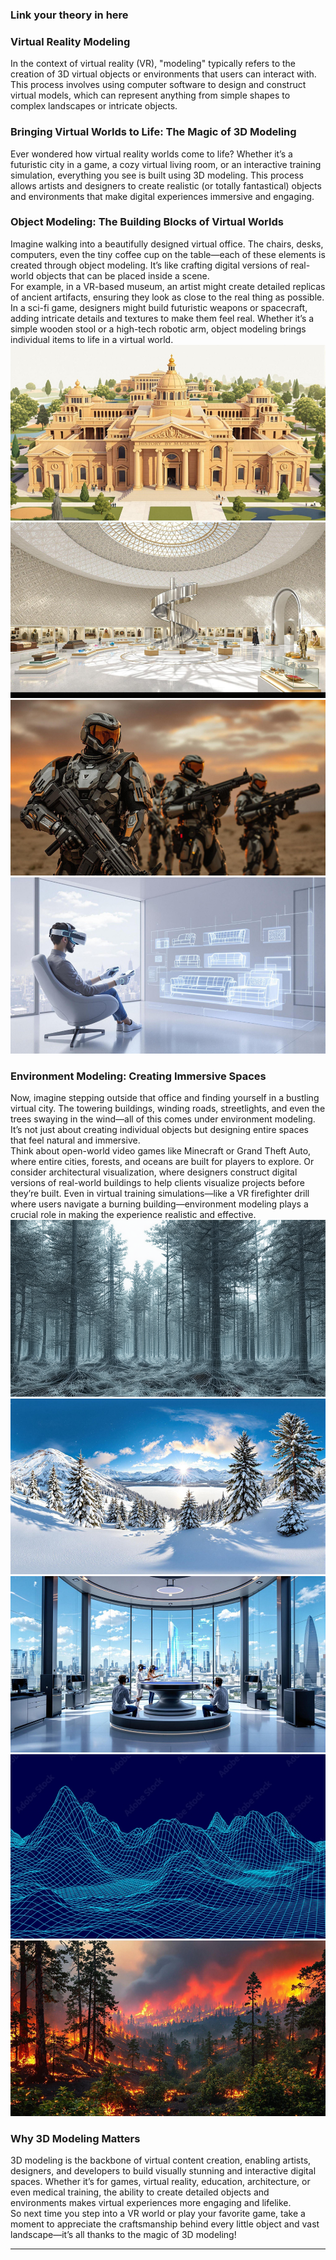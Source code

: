 ### Link your theory in here

### Virtual Reality Modeling
In the context of virtual reality (VR), "modeling" typically refers to the creation of 3D virtual objects or environments that users can interact with. This process involves using computer software to design and construct virtual models, which can represent anything from simple shapes to complex landscapes or intricate objects.

### Bringing Virtual Worlds to Life: The Magic of 3D Modeling
Ever wondered how virtual reality worlds come to life? Whether it’s a futuristic city in a game, a cozy virtual living room, or an interactive training simulation, everything you see is built using 3D modeling. This process allows artists and designers to create realistic (or totally fantastical) objects and environments that make digital experiences immersive and engaging.

### Object Modeling: The Building Blocks of Virtual Worlds
Imagine walking into a beautifully designed virtual office. The chairs, desks, computers, even the tiny coffee cup on the table—each of these elements is created through object modeling. It’s like crafting digital versions of real-world objects that can be placed inside a scene.  
For example, in a VR-based museum, an artist might create detailed replicas of ancient artifacts, ensuring they look as close to the real thing as possible. In a sci-fi game, designers might build futuristic weapons or spacecraft, adding intricate details and textures to make them feel real. Whether it’s a simple wooden stool or a high-tech robotic arm, object modeling brings individual items to life in a virtual world.
![1](./images/1.png)
![2](./images/2.png)
![3](./images/3.png)
![4](./images/4.png)

### Environment Modeling: Creating Immersive Spaces
Now, imagine stepping outside that office and finding yourself in a bustling virtual city. The towering buildings, winding roads, streetlights, and even the trees swaying in the wind—all of this comes under environment modeling. It’s not just about creating individual objects but designing entire spaces that feel natural and immersive.  
Think about open-world video games like Minecraft or Grand Theft Auto, where entire cities, forests, and oceans are built for players to explore. Or consider architectural visualization, where designers construct digital versions of real-world buildings to help clients visualize projects before they’re built. Even in virtual training simulations—like a VR firefighter drill where users navigate a burning building—environment modeling plays a crucial role in making the experience realistic and effective.
![5](./images/5.png)
![6](./images/6.png)
![7](./images/7.png)
![8](./images/8.png)
![9](./images/9.png)

### Why 3D Modeling Matters
3D modeling is the backbone of virtual content creation, enabling artists, designers, and developers to build visually stunning and interactive digital spaces. Whether it’s for games, virtual reality, education, architecture, or even medical training, the ability to create detailed objects and environments makes virtual experiences more engaging and lifelike.  
So next time you step into a VR world or play your favorite game, take a moment to appreciate the craftsmanship behind every little object and vast landscape—it’s all thanks to the magic of 3D modeling!

---

